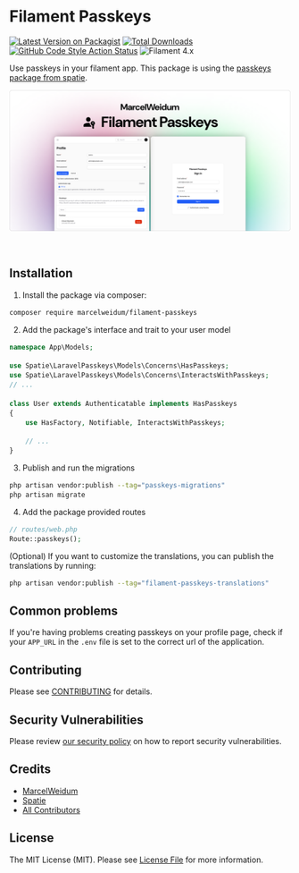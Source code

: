 # Filament Passkeys

[![Latest Version on Packagist](https://img.shields.io/packagist/v/marcelweidum/filament-passkeys.svg?style=flat-square)](https://packagist.org/packages/marcelweidum/filament-passkeys)
[![Total Downloads](https://img.shields.io/packagist/dt/marcelweidum/filament-passkeys.svg?style=flat-square)](https://packagist.org/packages/marcelweidum/filament-passkeys)
[![GitHub Code Style Action Status](https://img.shields.io/github/actions/workflow/status/marcelweidum/filament-passkeys/fix-php-code-style-issues.yml?branch=main&label=code%20style&style=flat-square)](https://github.com/marcelweidum/filament-passkeys/actions?query=workflow%3A"Fix+PHP+code+styling"+branch%3Amain)
![Filament 4.x](https://img.shields.io/badge/Filament-4.x-007ec6?style=flat-square)

Use passkeys in your filament app.
This package is using the [passkeys package from spatie](https://spatie.be/docs/laravel-passkeys).

<picture>
  <source media="(prefers-color-scheme: dark)" srcset="art/cover-dark.png">
  <source media="(prefers-color-scheme: light)" srcset="art/cover-light.png">
  <img alt="Filament Passkeys cover" src="art/cover-light.png">
</picture>

&nbsp;

## Installation

1. Install the package via composer:

```bash
composer require marcelweidum/filament-passkeys
```

2. Add the package's interface and trait to your user model

```php
namespace App\Models;

use Spatie\LaravelPasskeys\Models\Concerns\HasPasskeys;
use Spatie\LaravelPasskeys\Models\Concerns\InteractsWithPasskeys;
// ...

class User extends Authenticatable implements HasPasskeys
{
    use HasFactory, Notifiable, InteractsWithPasskeys;

    // ... 
}
```

3. Publish and run the migrations

```bash
php artisan vendor:publish --tag="passkeys-migrations"
php artisan migrate
```

4. Add the package provided routes

```php
// routes/web.php
Route::passkeys();
```

(Optional) If you want to customize the translations, you can publish the translations by running:

```bash
php artisan vendor:publish --tag="filament-passkeys-translations"
```

## Common problems
If you're having problems creating passkeys on your profile page, check if your `APP_URL` in the `.env` file is set to the correct url of the application.

## Contributing

Please see [CONTRIBUTING](.github/CONTRIBUTING.md) for details.

## Security Vulnerabilities

Please review [our security policy](../../security/policy) on how to report security vulnerabilities.

## Credits

- [MarcelWeidum](https://github.com/MarcelWeidum)
- [Spatie](https://github.com/spatie)
- [All Contributors](../../contributors)

## License

The MIT License (MIT). Please see [License File](LICENSE.md) for more information.
